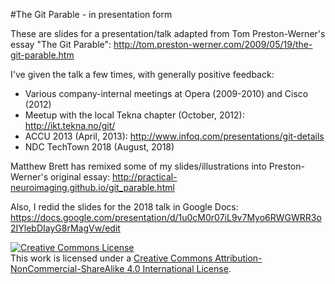 #The Git Parable - in presentation form

These are slides for a presentation/talk adapted from Tom Preston-Werner's essay "The Git Parable": http://tom.preston-werner.com/2009/05/19/the-git-parable.htm

I've given the talk a few times, with generally positive feedback:

- Various company-internal meetings at Opera (2009-2010) and Cisco (2012)
- Meetup with the local Tekna chapter (October, 2012): http://ikt.tekna.no/git/
- ACCU 2013 (April, 2013): http://www.infoq.com/presentations/git-details
- NDC TechTown 2018 (August, 2018)

Matthew Brett has remixed some of my slides/illustrations into Preston-Werner's original essay: http://practical-neuroimaging.github.io/git_parable.html

Also, I redid the slides for the 2018 talk in Google Docs: https://docs.google.com/presentation/d/1u0cM0r07iL9v7Myo6RWGWRR3o2IYlebDIayG8rMagVw/edit

<a rel="license" href="http://creativecommons.org/licenses/by-nc-sa/4.0/"><img alt="Creative Commons License" style="border-width:0" src="https://i.creativecommons.org/l/by-nc-sa/4.0/88x31.png" /></a><br />This work is licensed under a <a rel="license" href="http://creativecommons.org/licenses/by-nc-sa/4.0/">Creative Commons Attribution-NonCommercial-ShareAlike 4.0 International License</a>.
